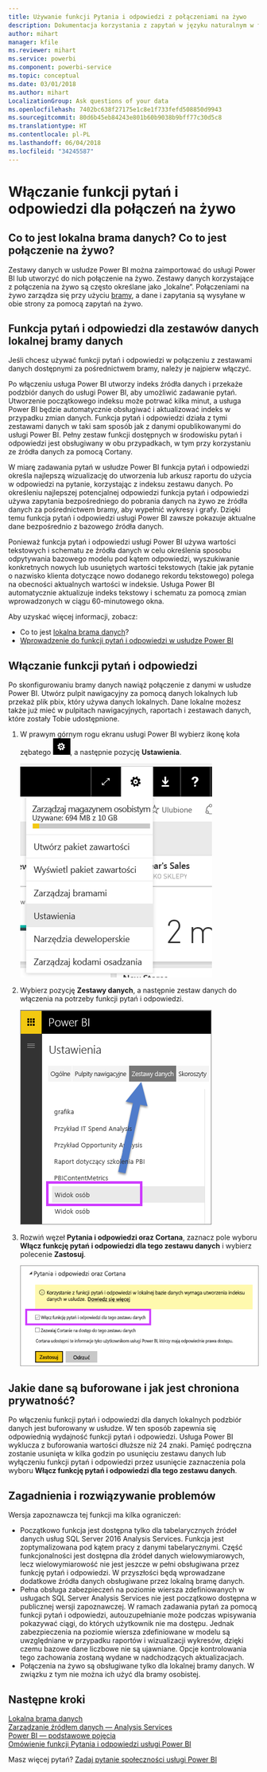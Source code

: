 ```yaml
---
title: Używanie funkcji Pytania i odpowiedzi z połączeniami na żywo
description: Dokumentacja korzystania z zapytań w języku naturalnym w funkcji pytań i odpowiedzi usługi Power BI za pomocą połączeń na żywo z danymi usług Analysis Services i lokalnej bramy danych.
author: mihart
manager: kfile
ms.reviewer: mihart
ms.service: powerbi
ms.component: powerbi-service
ms.topic: conceptual
ms.date: 03/01/2018
ms.author: mihart
LocalizationGroup: Ask questions of your data
ms.openlocfilehash: 7402bc638f27175e1c8e1f733fefd508850d9943
ms.sourcegitcommit: 80d6b45eb84243e801b60b9038b9bff77c30d5c8
ms.translationtype: HT
ms.contentlocale: pl-PL
ms.lasthandoff: 06/04/2018
ms.locfileid: "34245587"
---
```

# <a name="enable-qa-for-live-connections"></a>Włączanie funkcji pytań i odpowiedzi dla połączeń na żywo
## <a name="what-is-on-premises-data-gateway--what-is-a-live-connection"></a>Co to jest lokalna brama danych?  Co to jest połączenie na żywo?
Zestawy danych w usłudze Power BI można zaimportować do usługi Power BI lub utworzyć do nich połączenie na żywo. Zestawy danych korzystające z połączenia na żywo są często określane jako „lokalne”. Połączeniami na żywo zarządza się przy użyciu [bramy](service-gateway-onprem.md), a dane i zapytania są wysyłane w obie strony za pomocą zapytań na żywo.

## <a name="qa-for-on-premises-data-gateway-datasets"></a>Funkcja pytań i odpowiedzi dla zestawów danych lokalnej bramy danych
Jeśli chcesz używać funkcji pytań i odpowiedzi w połączeniu z zestawami danych dostępnymi za pośrednictwem bramy, należy je najpierw włączyć.

Po włączeniu usługa Power BI utworzy indeks źródła danych i przekaże podzbiór danych do usługi Power BI, aby umożliwić zadawanie pytań. Utworzenie początkowego indeksu może potrwać kilka minut, a usługa Power BI będzie automatycznie obsługiwać i aktualizować indeks w przypadku zmian danych. Funkcja pytań i odpowiedzi działa z tymi zestawami danych w taki sam sposób jak z danymi opublikowanymi do usługi Power BI. Pełny zestaw funkcji dostępnych w środowisku pytań i odpowiedzi jest obsługiwany w obu przypadkach, w tym przy korzystaniu ze źródła danych za pomocą Cortany.

W miarę zadawania pytań w usłudze Power BI funkcja pytań i odpowiedzi określa najlepszą wizualizację do utworzenia lub arkusz raportu do użycia w odpowiedzi na pytanie, korzystając z indeksu zestawu danych. Po określeniu najlepszej potencjalnej odpowiedzi funkcja pytań i odpowiedzi używa zapytania bezpośredniego do pobrania danych na żywo ze źródła danych za pośrednictwem bramy, aby wypełnić wykresy i grafy. Dzięki temu funkcja pytań i odpowiedzi usługi Power BI zawsze pokazuje aktualne dane bezpośrednio z bazowego źródła danych.

Ponieważ funkcja pytań i odpowiedzi usługi Power BI używa wartości tekstowych i schematu ze źródła danych w celu określenia sposobu odpytywania bazowego modelu pod kątem odpowiedzi, wyszukiwanie konkretnych nowych lub usuniętych wartości tekstowych (takie jak pytanie o nazwisko klienta dotyczące nowo dodanego rekordu tekstowego) polega na obecności aktualnych wartości w indeksie. Usługa Power BI automatycznie aktualizuje indeks tekstowy i schematu za pomocą zmian wprowadzonych w ciągu 60-minutowego okna.

Aby uzyskać więcej informacji, zobacz:

* Co to jest [lokalna brama danych](service-gateway-onprem.md)?
* [Wprowadzenie do funkcji pytań i odpowiedzi w usłudze Power BI](power-bi-q-and-a.md)

## <a name="enable-qa"></a>Włączanie funkcji pytań i odpowiedzi
Po skonfigurowaniu bramy danych nawiąż połączenie z danymi w usłudze Power BI.  Utwórz pulpit nawigacyjny za pomocą danych lokalnych lub przekaż plik pbix, który używa danych lokalnych.  Dane lokalne możesz także już mieć w pulpitach nawigacyjnych, raportach i zestawach danych, które zostały Tobie udostępnione.

1. W prawym górnym rogu ekranu usługi Power BI wybierz ikonę koła zębatego ![ikona koła zębatego](media/service-q-and-a-direct-query/power-bi-cog.png), a następnie pozycję **Ustawienia**.
   
   ![Menu ustawień](media/service-q-and-a-direct-query/powerbi-settings.png)
2. Wybierz pozycję **Zestawy danych**, a następnie zestaw danych do włączenia na potrzeby funkcji pytań i odpowiedzi.
   
   ![Ekran Zestawy danych menu Ustawienia](media/service-q-and-a-direct-query/power-bi-q-and-a-settings.png)
3. Rozwiń węzeł **Pytania i odpowiedzi oraz Cortana**, zaznacz pole wyboru **Włącz funkcję pytań i odpowiedzi dla tego zestawu danych** i wybierz polecenie **Zastosuj**.
   
    ![Rozwinięty obszar funkcji Pytania i odpowiedzi](media/service-q-and-a-direct-query/power-bi-q-and-a-directquery.png)

## <a name="what-data-is-cached-and-how-is-privacy-protected"></a>Jakie dane są buforowane i jak jest chroniona prywatność?
Po włączeniu funkcji pytań i odpowiedzi dla danych lokalnych podzbiór danych jest buforowany w usłudze. W ten sposób zapewnia się odpowiednią wydajność funkcji pytań i odpowiedzi. Usługa Power BI wyklucza z buforowania wartości dłuższe niż 24 znaki. Pamięć podręczna zostanie usunięta w kilka godzin po usunięciu zestawu danych lub wyłączeniu funkcji pytań i odpowiedzi przez usunięcie zaznaczenia pola wyboru **Włącz funkcję pytań i odpowiedzi dla tego zestawu danych**.

## <a name="considerations-and-troubleshooting"></a>Zagadnienia i rozwiązywanie problemów
Wersja zapoznawcza tej funkcji ma kilka ograniczeń:

* Początkowo funkcja jest dostępna tylko dla tabelarycznych źródeł danych usług SQL Server 2016 Analysis Services. Funkcja jest zoptymalizowana pod kątem pracy z danymi tabelarycznymi. Część funkcjonalności jest dostępna dla źródeł danych wielowymiarowych, lecz wielowymiarowość nie jest jeszcze w pełni obsługiwana przez funkcję pytań i odpowiedzi. W przyszłości będą wprowadzane dodatkowe źródła danych obsługiwane przez lokalną bramę danych.
* Pełna obsługa zabezpieczeń na poziomie wiersza zdefiniowanych w usługach SQL Server Analysis Services nie jest początkowo dostępna w publicznej wersji zapoznawczej. W ramach zadawania pytań za pomocą funkcji pytań i odpowiedzi, autouzupełnianie może podczas wpisywania pokazywać ciągi, do których użytkownik nie ma dostępu. Jednak zabezpieczenia na poziomie wiersza zdefiniowane w modelu są uwzględniane w przypadku raportów i wizualizacji wykresów, dzięki czemu bazowe dane liczbowe nie są ujawniane. Opcje kontrolowania tego zachowania zostaną wydane w nadchodzących aktualizacjach.
* Połączenia na żywo są obsługiwane tylko dla lokalnej bramy danych. W związku z tym nie można ich użyć dla bramy osobistej.

## <a name="next-steps"></a>Następne kroki
[Lokalna brama danych](service-gateway-onprem.md)  
[Zarządzanie źródłem danych — Analysis Services](service-gateway-enterprise-manage-ssas.md)  
[Power BI — podstawowe pojęcia](service-basic-concepts.md)  
[Omówienie funkcji Pytania i odpowiedzi usługi Power BI](power-bi-q-and-a.md)  

Masz więcej pytań? [Zadaj pytanie społeczności usługi Power BI](http://community.powerbi.com/)

